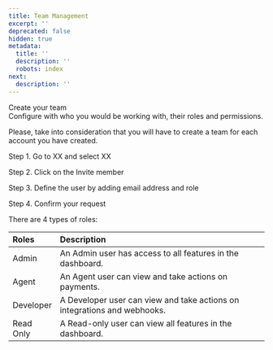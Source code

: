 ```yaml
---
title: Team Management
excerpt: ''
deprecated: false
hidden: true
metadata:
  title: ''
  description: ''
  robots: index
next:
  description: ''
---
```

Create your team  
Configure with who you would be working with, their roles and permissions.

Please, take into consideration that you will have to create a team for each account you have created.

Step 1. Go to XX and select XX

Step 2. Click on the Invite member  

Step 3. Define the user by adding email address and role

Step 4. Confirm your request

There are 4 types of roles:




| Roles     | Description                                                              |
| :-------- | :----------------------------------------------------------------------- |
| Admin     | An Admin user has access to all features in the dashboard.               |
| Agent     | An Agent user can view and take actions on payments.                     |
| Developer | A Developer user can view and take actions on integrations and webhooks. |
| Read Only | A Read-only user can view all features in the dashboard.                 |